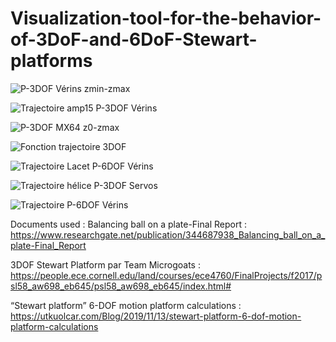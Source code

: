 # Visualization-tool-for-the-behavior-of-3DoF-and-6DoF-Stewart-platforms



![P-3DOF Vérins zmin-zmax](https://github.com/user-attachments/assets/900afa15-7fd2-479d-ac02-9afdd7b8f29a)

![Trajectoire amp15 P-3DOF Vérins](https://github.com/user-attachments/assets/b003852e-9159-49e3-acb1-74d503b20075)

![P-3DOF MX64 z0-zmax](https://github.com/user-attachments/assets/3b82e2d1-e5a1-4098-8288-6bb8c7fe2345)

![Fonction trajectoire 3DOF](https://github.com/user-attachments/assets/d2f7c680-554e-4115-af51-5ccf572dcb3d)

![Trajectoire Lacet P-6DOF Vérins](https://github.com/user-attachments/assets/ceb9af34-37b2-4044-8d29-4eb9f29b8f35)

![Trajectoire hélice P-3DOF Servos](https://github.com/user-attachments/assets/68a5b44a-e604-4686-b09f-e8a303b1d09d)

![Trajectoire P-6DOF Vérins](https://github.com/user-attachments/assets/8c1277d4-febc-4efe-a894-f32455ad631f)

Documents used :
Balancing ball on a plate-Final Report : https://www.researchgate.net/publication/344687938_Balancing_ball_on_a_plate-Final_Report

3DOF Stewart Platform par Team Microgoats : https://people.ece.cornell.edu/land/courses/ece4760/FinalProjects/f2017/psl58_aw698_eb645/psl58_aw698_eb645/index.html# 

“Stewart  platform” 6-DOF motion platform calculations : https://utkuolcar.com/Blog/2019/11/13/stewart-platform-6-dof-motion-platform-calculations
